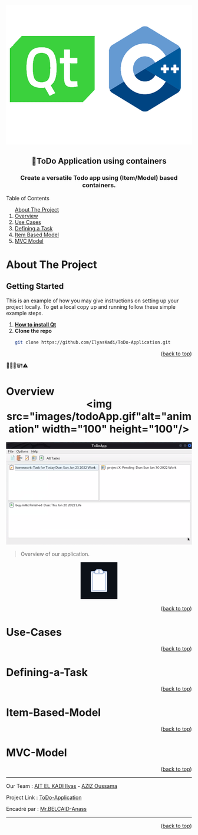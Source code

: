 <div id="top"></div>


<!-- PROJECT LOGO -->
<br />
<div align="center">
    <img src="images/logo.png" alt="Logo" width="550" height="380">
  <h2 align="center">📝ToDo Application using containers</h2>
  <h3 align="center">Create a versatile Todo app using (Item/Model) based containers.</h3>
</div>


<!-- TABLE OF CONTENTS -->

  <summary>Table of Contents</summary>
  <ol>      
      <a href="#about-the-project">About The Project</a>         
      <li><a href="#Overview">Overview</a></li>
      <li><a href="#Use-Cases">Use Cases</a></li> 
      <li><a href="#Defining-a-Task">Defining a Task</a></li> 
      <li><a href="#Item-Based-Model">Item Based Model</a></li> 
      <li><a href="#MVC-Model">MVC Model</a></li>
  </ol>



<!-- ABOUT THE PROJECT -->
# About The Project

<!-- GETTING STARTED -->
## Getting Started

This is an example of how you may give instructions on setting up your project locally.
To get a local copy up and running follow these simple example steps.

1. [**How to install Qt**](https://anassbelcaid.github.io/CS221/qtcreator/)
2. **Clone the repo**
   ```sh
   git clone https://github.com/IlyasKadi/ToDo-Application.git
   ```
 
<p align="right">(<a href="#top">back to top</a>)</p>


📝📧📆🗑️❗⚠️

<!-- Overview -->
# Overview  <div align="center"> <img src="images/todoApp.gif"alt="animation" width="100" height="100"/></div>



<div align="center">
    <img src="images/inter.png"/>
</div>

> Overview of our application. 


<div align="center">
    <img src="images/todoApp.gif"alt="animation" width="100" height="100"/>
</div>

<p align="right">(<a href="#top">back to top</a>)</p>



<!-- Use-Cases -->
# Use-Cases







<p align="right">(<a href="#top">back to top</a>)</p>



<!-- Defining-a-Task -->
# Defining-a-Task




<p align="right">(<a href="#top">back to top</a>)</p>



<!-- Item-Based-Model -->
# Item-Based-Model




<p align="right">(<a href="#top">back to top</a>)</p>


<!-- MVC-Model -->
# MVC-Model




<p align="right">(<a href="#top">back to top</a>)</p>


 
-------------------------------------------------------------------------------------------------------------------------------------------------------------------

Our Team     : [AIT EL KADI Ilyas](https://github.com/IlyasKadi) - [AZIZ Oussama](https://github.com/ATAMAN0)



Project Link : [ToDo-Application](https://github.com/IlyasKadi/ToDo-Application)



Encadré par  : [Mr.BELCAID-Anass](https://anassbelcaid.github.io)

-------------------------------------------------------------------------------------------------------------------------------------------------------------------

<p align="right">(<a href="#top">back to top</a>)</p>
